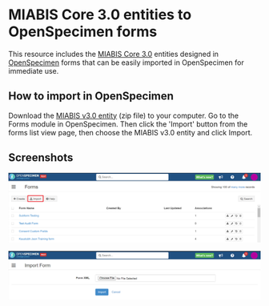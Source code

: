 # MIABIS Core 3.0 entities to OpenSpecimen forms
This resource includes the [MIABIS Core 3.0](https://github.com/BBMRI-ERIC/miabis/tree/master/Core/V3) entities designed in [OpenSpecimen](https://www.openspecimen.org/) forms that can be easily imported in OpenSpecimen for immediate use.

## How to import in OpenSpecimen
Download the [MIABIS v3.0 entity](MIABISv3_forms) (zip file) to your computer. Go to the Forms module in OpenSpecimen. Then click the 'Import' button from the forms list view page, then choose the MIABIS v3.0 entity and click Import.

## Screenshots
![Import 1](doc/importforms1.png)

![Import 2](doc/importforms2.png)
